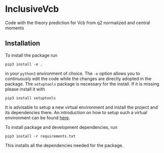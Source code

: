 # InclusiveVcb
Code with the theory prediction for Vcb from q2 normalized and central moments

## Installation
To install the package run
```
pip3 install -e .
```
in your `python3` environment of choice. The `-e` option allows you to continuously edit the code while the changes are directly adopted in the package. The `setuptools` package is necessary for the install. If it is missing please install it with
```
pip3 install setuptools
```
It is advisable to setup a new virtual environment and install the project and its dependencies there. An introduction on how to setup such a virtual environment can be found [here](https://realpython.com/python-virtual-environments-a-primer/).

To install package and development dependencies, run
```
pip3 install -r requirements.txt
```
This installs all the dependencies needed for the package.
